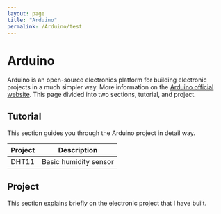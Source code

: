 ```yaml
---
layout: page
title: "Arduino"
permalink: /Arduino/test
---
```


# Arduino

Arduino is an open-source electronics platform for building electronic projects in a much simpler way. More information on the [Arduino official website](https://www.arduino.cc/). This page divided into two sections, tutorial, and project.

## Tutorial

This section guides you through the Arduino project in detail way. 

Project | Description
--------|------------
DHT11 | Basic humidity sensor

## Project

This section explains briefly on the electronic project that I have built.
